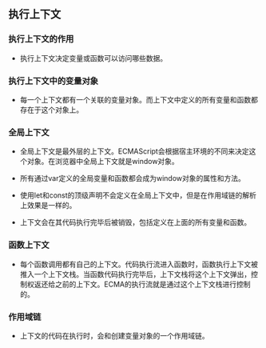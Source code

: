 ## 执行上下文

### 执行上下文的作用

- 执行上下文决定变量或函数可以访问哪些数据。

### 执行上下文中的变量对象

- 每一个上下文都有一个关联的变量对象。而上下文中定义的所有变量和函数都存在于这个对象上。

### 全局上下文

- 全局上下文是最外层的上下文。ECMAScript会根据宿主环境的不同来决定这个对象。在浏览器中全局上下文就是window对象。

- 所有通过var定义的全局变量和函数都会成为window对象的属性和方法。
- 使用let和const的顶级声明不会定义在全局上下文中，但是在作用域链的解析上效果是一样的。
- 上下文会在其代码执行完毕后被销毁，包括定义在上面的所有变量和函数。

### 函数上下文

- 每个函数调用都有自己的上下文。代码执行流进入函数时，函数执行上下文被推入一个上下文栈。当函数代码执行完毕后，上下文栈将这个上下文弹出，控制权返还给之前的上下文。ECMA的执行流就是通过这个上下文栈进行控制的。

### 作用域链

- 上下文的代码在执行时，会和创建变量对象的一个作用域链。

